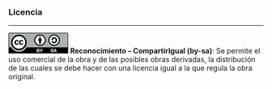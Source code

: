 ### Licencia
------------

![Licencia Creative Commons](resources/creative_commons_by-sa_petit.png)<!-- .element: style="border:0px; box-shadow: 0 0 0 rgba(0, 0, 0, 0); vertical-align: middle;" --> **Reconocimiento – CompartirIgual (by-sa)**: Se permite el uso comercial de la obra y de las posibles obras derivadas, la distribución de las cuales se debe hacer con una licencia igual a la que regula la obra original.
